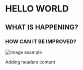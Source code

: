 # HELLO WORLD
## WHAT IS HAPPENING?
### HOW CAN IT BE IMPROVED?

![Image example](https://octodex.github.com/images/yaktocat.png)

Adding headers content
